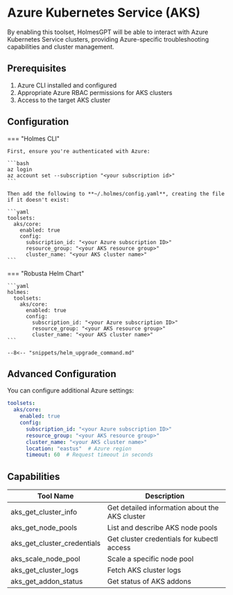 # Azure Kubernetes Service (AKS)

By enabling this toolset, HolmesGPT will be able to interact with Azure Kubernetes Service clusters, providing Azure-specific troubleshooting capabilities and cluster management.

## Prerequisites

1. Azure CLI installed and configured
2. Appropriate Azure RBAC permissions for AKS clusters
3. Access to the target AKS cluster

## Configuration

=== "Holmes CLI"

    First, ensure you're authenticated with Azure:

    ```bash
    az login
    az account set --subscription "<your subscription id>"
    ```

    Then add the following to **~/.holmes/config.yaml**, creating the file if it doesn't exist:

    ```yaml
    toolsets:
      aks/core:
        enabled: true
        config:
          subscription_id: "<your Azure subscription ID>"
          resource_group: "<your AKS resource group>"
          cluster_name: "<your AKS cluster name>"
    ```

=== "Robusta Helm Chart"

    ```yaml
    holmes:
      toolsets:
        aks/core:
          enabled: true
          config:
            subscription_id: "<your Azure subscription ID>"
            resource_group: "<your AKS resource group>"
            cluster_name: "<your AKS cluster name>"
    ```

    --8<-- "snippets/helm_upgrade_command.md"

## Advanced Configuration

You can configure additional Azure settings:

```yaml
toolsets:
  aks/core:
    enabled: true
    config:
      subscription_id: "<your Azure subscription ID>"
      resource_group: "<your AKS resource group>"
      cluster_name: "<your AKS cluster name>"
      location: "eastus"  # Azure region
      timeout: 60  # Request timeout in seconds
```

## Capabilities

| Tool Name | Description |
|-----------|-------------|
| aks_get_cluster_info | Get detailed information about the AKS cluster |
| aks_get_node_pools | List and describe AKS node pools |
| aks_get_cluster_credentials | Get cluster credentials for kubectl access |
| aks_scale_node_pool | Scale a specific node pool |
| aks_get_cluster_logs | Fetch AKS cluster logs |
| aks_get_addon_status | Get status of AKS addons |
